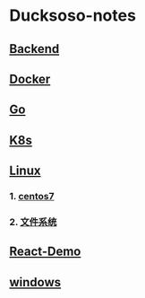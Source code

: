 # Ducksoso-notes

## [Backend](Backend)

## [Docker](Docker)

## [Go](Go)

## [K8s](K8s)

## [Linux](Linux)

### 1. [centos7](Linux/centos7)
### 2. [文件系统](Linux/Linux文件系统详解.md)

## [React-Demo](React-Demo)

## [windows](windows)

